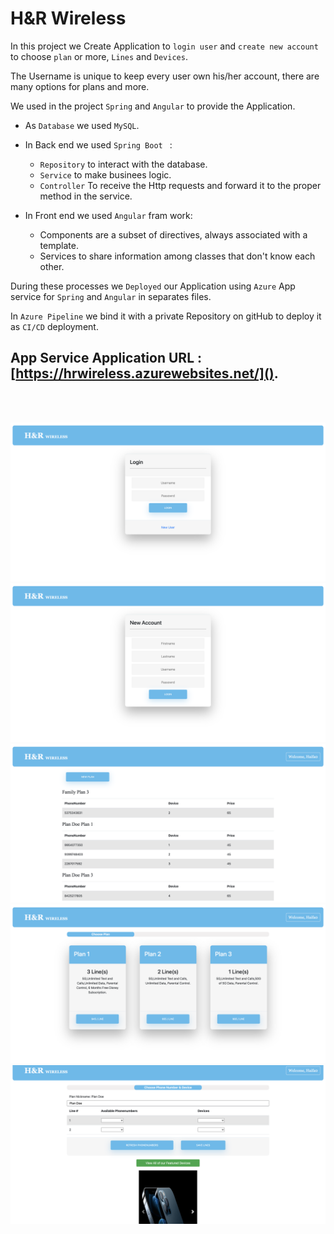 # H&R Wireless

In this project we Create Application to `login user` and `create new account` to choose `plan` or more, `Lines` and `Devices`.

The Username is unique to keep every user own his/her account, there are many options for plans and more.

We used in the project `Spring` and `Angular` to provide the Application.

- As `Database` we used `MySQL`. 

- In Back end we used `Spring Boot ` : 
    * `Repository` to interact with the database.
    * `Service` to make businees logic.
    * `Controller` To receive the Http requests and forward it to the proper method in the service.

- In Front end we used `Angular` fram work:
    * Components are a subset of directives, always associated with a template.
    * Services to share information among classes that don't know each other.

During these processes we `Deployed` our Application using `Azure` App service for `Spring` and `Angular` in separates files.

In `Azure Pipeline` we bind it with a private Repository on gitHub to deploy it as `CI/CD` deployment.

## App Service Application URL : [https://hrwireless.azurewebsites.net/]().

<br>
<br>

![](images/login.png)
![](images/newAccount.png)
![](images/accountInfo.png)
![](images/plans.png)
![](images/lines&devices.png)


